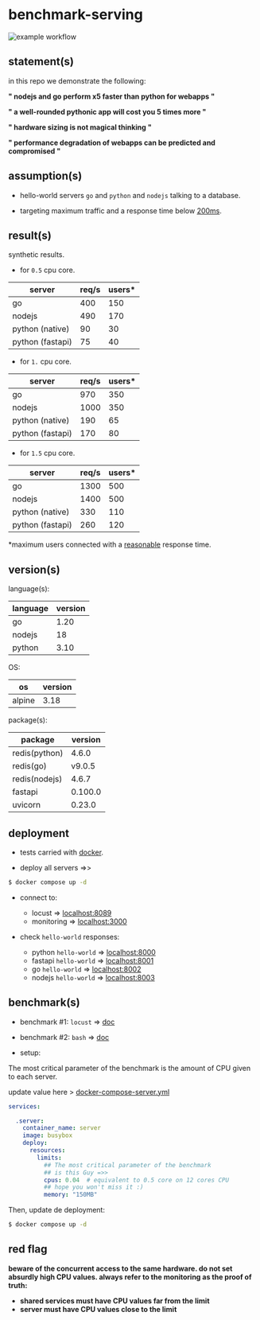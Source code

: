 # benchmark-serving

![example workflow](https://github.com/MarcelNasser/benchmark-serving/actions/workflows/docker.yml/badge.svg)



## statement(s)

in this repo we demonstrate the following:

**" nodejs and go perform x5 faster than python for webapps "**

**" a well-rounded pythonic app will cost you 5 times more "**

**" hardware sizing is not magical thinking "**

**" performance degradation of webapps can be predicted and compromised "**



## assumption(s)

- hello-world servers `go` and `python` and `nodejs` talking to a database.


- targeting maximum traffic and a response time below [200ms](https://developers.google.com/speed/docs/insights/Server?hl=fr).



## result(s)

synthetic results.

- for `0.5` cpu core.

| server           | req/s | users* |
|------------------|-------|--------|
| go               | 400   | 150    |
| nodejs           | 490   | 170    |
| python (native)  | 90    | 30     |
| python (fastapi) | 75    | 40     |


- for `1.` cpu core.

| server           | req/s | users* |
|------------------|-------|--------|
| go               | 970   | 350    |
| nodejs           | 1000  | 350    |
| python (native)  | 190   | 65     |
| python (fastapi) | 170   | 80     |


- for `1.5` cpu core.

| server           | req/s | users* |
|------------------|-------|--------|
| go               | 1300  | 500    |
| nodejs           | 1400  | 500    |
| python (native)  | 330   | 110    |
| python (fastapi) | 260   | 120    |


*maximum users connected with a [reasonable](https://developers.google.com/speed/docs/insights/Server?hl=fr) response time.



## version(s)

language(s):

| language | version |
|----------|---------|
| go       | 1.20    |
| nodejs   | 18      |
| python   | 3.10    |

OS:

| os     | version |
|--------|---------|
| alpine | 3.18    |

package(s):

| package       | version |
|---------------|---------|
| redis(python) | 4.6.0   |
| redis(go)     | v9.0.5  |
| redis(nodejs) | 4.6.7   |
| fastapi       | 0.100.0 |
| uvicorn       | 0.23.0  |



## deployment


- tests carried with [docker](https://docs.docker.com/engine/install/).


- deploy all servers =>>

````bash
$ docker compose up -d
````

- connect to:

  - locust => [localhost:8089](http://localhost:8089)
  - monitoring => [localhost:3000](http://localhost:3000/containers/docker)


- check `hello-world` responses:

  - python `hello-world` => [localhost:8000](http://localhost:8000)
  - fastapi `hello-world` => [localhost:8001](http://localhost:8001)
  - go `hello-world` => [localhost:8002](http://localhost:8002)
  - nodejs `hello-world` => [localhost:8003](http://localhost:8003)


## benchmark(s)


- benchmark #1: `locust` => [doc](./bench/locust/readme.MD)


- benchmark #2: `bash` => [doc](./bench/manual/readme.MD)


- setup:

The most critical parameter of the benchmark is the amount of CPU given to each server.


update value here > [docker-compose-server.yml](./docker-compose-server.tmpl.yml)

````yaml
services:

  .server:
    container_name: server
    image: busybox
    deploy:
      resources:
        limits:
          ## The most critical parameter of the benchmark
          ## is this Guy =>>
          cpus: 0.04  # equivalent to 0.5 core on 12 cores CPU
          ## hope you won't miss it :)
          memory: "150MB"
````

Then, update de deployment:
````bash
$ docker compose up -d
````

## red flag

**beware of the concurrent access to the same hardware. do not set absurdly high CPU values. always refer to the monitoring as the proof of truth:**
- **shared services must have CPU values far from the limit**
- **server must have CPU values close to the limit**
